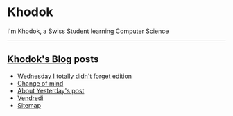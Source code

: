# Khodok

I'm Khodok, a Swiss Student learning Computer Science

---

## [Khodok's Blog] posts

<!-- BLOG-POST-LIST:START -->
- [Wednesday I totally didn't forget edition](https://blog.khodok.xyz/post/wednesday-i-totally-didnt-forget-edition/)
- [Change of mind](https://blog.khodok.xyz/post/change-of-mind/)
- [About Yesterday's post](https://blog.khodok.xyz/post/about-yesterdays-post/)
- [Vendredi](https://blog.khodok.xyz/post/vendredi/)
- [Sitemap](https://blog.khodok.xyz/post/sitemap/)
<!-- BLOG-POST-LIST:END -->

[khodok's blog]: https://khoding.github.io/Khodirect/khoBlog "Khodok's Blog"
